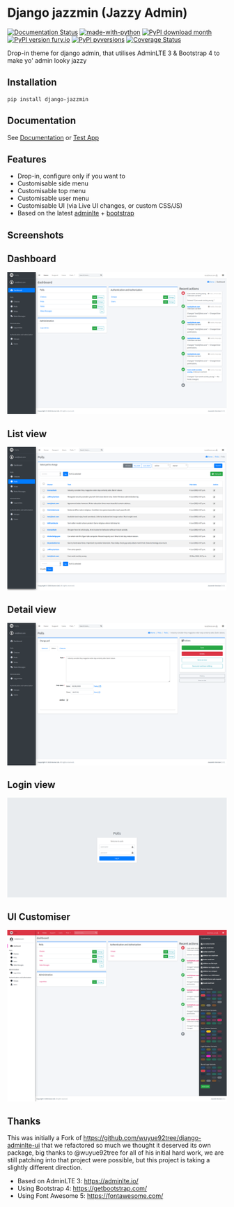 # Django jazzmin (Jazzy Admin)

[![Documentation Status](https://readthedocs.org/projects/django-jazzmin/badge/?version=latest)](http://django-jazzmin.readthedocs.io/?badge=latest)
[![made-with-python](https://img.shields.io/badge/Made%20with-Python-1f425f.svg)](https://www.python.org/)
[![PyPI download month](https://img.shields.io/pypi/dm/django-jazzmin.svg)](https://pypi.python.org/pypi/django-jazzmin/)
[![PyPI version fury.io](https://badge.fury.io/py/django-jazzmin.svg)](https://pypi.python.org/pypi/django-jazzmin/)
[![PyPI pyversions](https://img.shields.io/pypi/pyversions/django-jazzmin.svg)](https://pypi.python.org/pypi/django-jazzmin/)
[![Coverage Status](https://coveralls.io/repos/github/farridav/django-jazzmin/badge.svg?branch=master)](https://coveralls.io/github/farridav/django-jazzmin?branch=master)

Drop-in theme for django admin, that utilises AdminLTE 3 & Bootstrap 4 to make yo' admin looky jazzy

## Installation
```
pip install django-jazzmin
```

## Documentation
See [Documentation](https://django-jazzmin.readthedocs.io/) or [Test App](./tests/test_app/settings.py)

## Features
- Drop-in, configure only if you want to
- Customisable side menu
- Customisable top menu
- Customisable user menu
- Customisable UI (via Live UI changes, or custom CSS/JS)
- Based on the latest [adminlte](https://adminlte.io/) + [bootstrap](https://getbootstrap.com/)

## Screenshots

## Dashboard
![dashboard](docs/img/dashboard.png)

## List view
![table list](docs/img/list_view.png)

## Detail view
![form page](docs/img/detail_view.png)

## Login view
![login](docs/img/login.png)

## UI Customiser
![login](docs/img/ui_customiser.png)

## Thanks
This was initially a Fork of https://github.com/wuyue92tree/django-adminlte-ui that we refactored so much we thought it
deserved its own package, big thanks to @wuyue92tree for all of his initial hard work, we are still patching into that
project were possible, but this project is taking a slightly different direction.

- Based on AdminLTE 3: https://adminlte.io/
- Using Bootstrap 4: https://getbootstrap.com/
- Using Font Awesome 5: https://fontawesome.com/
